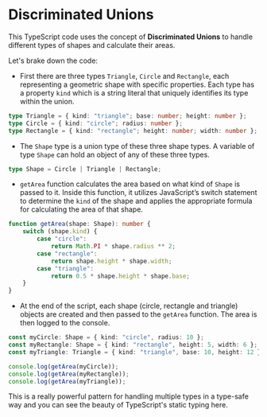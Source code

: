 # Discriminated Unions

This TypeScript code uses the concept of **Discriminated Unions** to handle different types of shapes and calculate their areas.

Let's brake down the code:

-   First there are three types `Triangle`, `Circle` and `Rectangle`, each representing a geometric shape with specific properties. Each type has a property `kind` which is a string literal that uniquely identifies its type within the union.

```typescript
type Triangle = { kind: "triangle"; base: number; height: number };
type Circle = { kind: "circle"; radius: number };
type Rectangle = { kind: "rectangle"; height: number; width: number };
```

-   The `Shape` type is a union type of these three shape types. A variable of type `Shape` can hold an object of any of these three types.

```typescript
type Shape = Circle | Triangle | Rectangle;
```

-   `getArea` function calculates the area based on what kind of `Shape` is passed to it. Inside this function, it utilizes JavaScript’s switch statement to determine the `kind` of the shape and applies the appropriate formula for calculating the area of that shape.

```typescript
function getArea(shape: Shape): number {
    switch (shape.kind) {
        case "circle":
            return Math.PI * shape.radius ** 2;
        case "rectangle":
            return shape.height * shape.width;
        case "triangle":
            return 0.5 * shape.height * shape.base;
    }
}
```

-   At the end of the script, each shape (circle, rectangle and triangle) objects are created and then passed to the `getArea` function. The area is then logged to the console.

```typescript
const myCircle: Shape = { kind: "circle", radius: 10 };
const myRectangle: Shape = { kind: "rectangle", height: 5, width: 6 };
const myTriangle: Triangle = { kind: "triangle", base: 10, height: 12 };

console.log(getArea(myCircle));
console.log(getArea(myRectangle));
console.log(getArea(myTriangle));
```

This is a really powerful pattern for handling multiple types in a type-safe way and you can see the beauty of TypeScript's static typing here.
